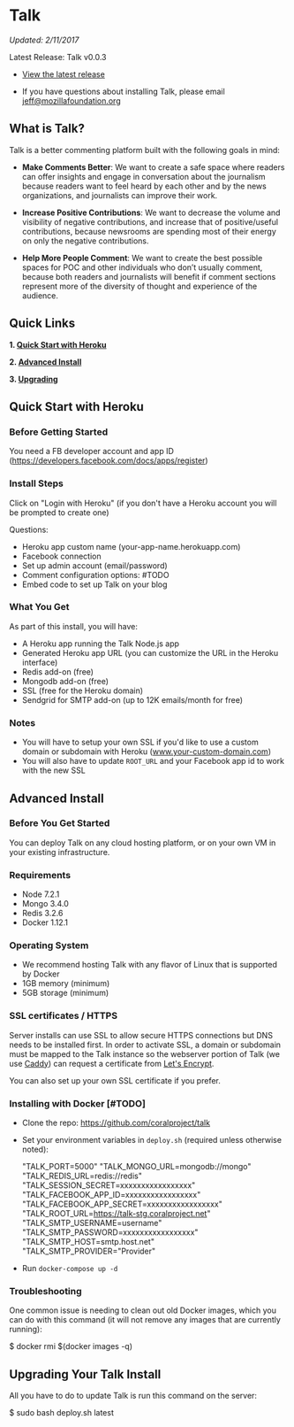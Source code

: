 # Talk

_Updated: 2/11/2017_

  Latest Release: Talk v0.0.3

- [View the latest release](https://github.com/coralproject/talk/releases) 

- If you have questions about installing Talk, please email [jeff@mozillafoundation.org](jeff@mozillafoundation.org)

## What is Talk?

Talk is a better commenting platform built with the following goals in mind:

* **Make Comments Better**: We want to create a safe space where readers can offer insights and engage in conversation about the journalism because readers want to feel heard by each other and by the news organizations, and journalists can improve their work.

* **Increase Positive Contributions**: We want to decrease the volume and visibility of negative contributions, and increase that of positive/useful contributions, because newsrooms are spending most of their energy on only the negative contributions.

* **Help More People Comment**: We want to create the best possible spaces for POC and other individuals who don’t usually comment, because both readers and journalists will benefit if comment sections represent more of the diversity of thought and experience of the audience.

## Quick Links

**1. [Quick Start with Heroku](#1-quick-start-with-heroku)**

**2. [Advanced Install](#2-advanced-install)**

**3. [Upgrading](#3-upgrading)**


## Quick Start with Heroku

### Before Getting Started

You need a FB developer account and app ID (https://developers.facebook.com/docs/apps/register)

### Install Steps

Click on "Login with Heroku" (if you don't have a Heroku account you will be prompted to create one)

Questions:

- Heroku app custom name (your-app-name.herokuapp.com)
- Facebook connection
- Set up admin account (email/password)
- Comment configuration options: #TODO
- Embed code to set up Talk on your blog

### What You Get

As part of this install, you will have:
- A Heroku app running the Talk Node.js app
- Generated Heroku app URL (you can customize the URL in the Heroku interface)
- Redis add-on (free)
- Mongodb add-on (free)
- SSL (free for the Heroku domain)
- Sendgrid for SMTP add-on (up to 12K emails/month for free)

### Notes

- You will have to setup your own SSL if you'd like to use a custom domain or subdomain with Heroku (www.your-custom-domain.com)
- You will also have to update `ROOT_URL` and your Facebook app id to work with the new SSL

## Advanced Install

### Before You Get Started

You can deploy Talk on any cloud hosting platform, or on your own VM in your existing infrastructure.

### Requirements

- Node 7.2.1
- Mongo 3.4.0
- Redis 3.2.6
- Docker 1.12.1


### Operating System

- We recommend hosting Talk with any flavor of Linux that is supported by Docker
- 1GB memory (minimum)
- 5GB storage (minimum)


### SSL certificates / HTTPS

Server installs can use SSL to allow secure HTTPS connections but DNS needs to be installed first. In order to activate SSL, a domain or subdomain must be mapped to the Talk instance so the webserver portion of Talk (we use [Caddy](https://caddyserver.com/)) can request a certificate from [Let's Encrypt](https://letsencrypt.org/).

You can also set up your own SSL certificate if you prefer.

### Installing with Docker [#TODO]
- Clone the repo: https://github.com/coralproject/talk
- Set your environment variables in `deploy.sh` (required unless otherwise noted):
  
    "TALK_PORT=5000"
    "TALK_MONGO_URL=mongodb://mongo"
    "TALK_REDIS_URL=redis://redis"
    "TALK_SESSION_SECRET=xxxxxxxxxxxxxxxxx"
    "TALK_FACEBOOK_APP_ID=xxxxxxxxxxxxxxxxx"
    "TALK_FACEBOOK_APP_SECRET=xxxxxxxxxxxxxxxxx"
    "TALK_ROOT_URL=https://talk-stg.coralproject.net"
    "TALK_SMTP_USERNAME=username"
    "TALK_SMTP_PASSWORD=xxxxxxxxxxxxxxxxx"
    "TALK_SMTP_HOST=smtp.host.net"
    "TALK_SMTP_PROVIDER="Provider"
- Run `docker-compose up -d`

### Troubleshooting
One common issue is needing to clean out old Docker images, which you can do with this command (it will not remove any images that are currently running):

  $ docker rmi $(docker images -q)

## Upgrading Your Talk Install

All you have to do to update Talk is run this command on the server:

  $ sudo bash deploy.sh latest
